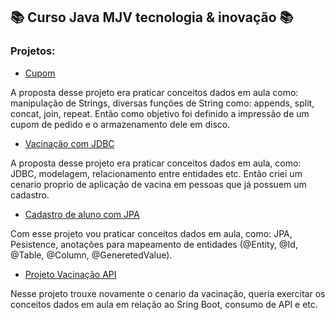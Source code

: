 ## :books: Curso Java MJV tecnologia & inovação :books:


### Projetos:

* [Cupom](https://github.com/RennanSilvaCosta/DevSchool-MJV/tree/main/aula2)

A proposta desse projeto era praticar conceitos dados em aula como: manipulação de Strings, diversas funções de String como: appends, split, concat, join, repeat.
Então como objetivo foi definido a impressão de um cupom de pedido e o armazenamento dele em disco.

* [Vacinação com JDBC](https://github.com/RennanSilvaCosta/DevSchool-MJV/tree/main/maven-project)

A proposta desse projeto era praticar conceitos dados em aula, como: JDBC, modelagem, relacionamento entre entidades etc. Então criei um cenario proprio de aplicação de vacina em pessoas que já possuem um cadastro. 

* [Cadastro de aluno com JPA](https://github.com/RennanSilvaCosta/DevSchool-MJV/tree/main/project-maven-jpa)

Com esse projeto vou praticar conceitos dados em aula, como: JPA, Pesistence, anotações para mapeamento de entidades (@Entity, @Id, @Table, @Column, @GeneretedValue).


* [Projeto Vacinação API](https://github.com/RennanSilvaCosta/DevSchool-MJV/tree/main/spring-vacina-api)

Nesse projeto trouxe novamente o cenario da vacinação, queria exercitar os conceitos dados em aula em relação ao Sring Boot, consumo de API e etc.
